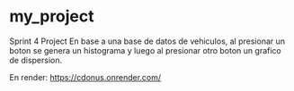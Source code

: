 # my_project
Sprint 4 Project
En base a una base de datos de vehiculos, al presionar un boton se genera un histograma y luego al presionar otro boton un grafico de dispersion.

En render:
https://cdonus.onrender.com/

